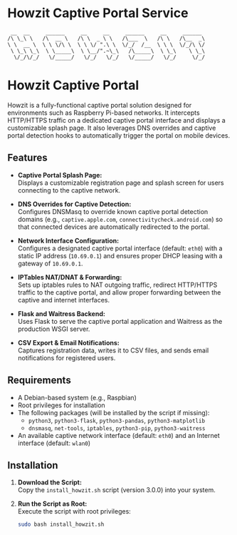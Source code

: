 # Howzit Captive Portal Service
```
 __  __     ______     __     __     ______     __     ______    
/\ \_\ \   /\  __ \   /\ \  _ \ \   /\___  \   /\ \   /\__  _\   
\ \  __ \  \ \ \/\ \  \ \ \/ ".\ \  \/_/  /__  \ \ \  \/_/\ \/   
 \ \_\ \_\  \ \_____\  \ \__/".~\_\   /\_____\  \ \_\    \ \_\   
  \/_/\/_/   \/_____/   \/_/   \/_/   \/_____/   \/_/     \/_/
```

# Howzit Captive Portal

Howzit is a fully-functional captive portal solution designed for environments such as Raspberry Pi-based networks. It intercepts HTTP/HTTPS traffic on a dedicated captive portal interface and displays a customizable splash page. It also leverages DNS overrides and captive portal detection hooks to automatically trigger the portal on mobile devices.

## Features

- **Captive Portal Splash Page:**  
  Displays a customizable registration page and splash screen for users connecting to the captive network.

- **DNS Overrides for Captive Detection:**  
  Configures DNSMasq to override known captive portal detection domains (e.g., `captive.apple.com`, `connectivitycheck.android.com`) so that connected devices are automatically redirected to the portal.

- **Network Interface Configuration:**  
  Configures a designated captive portal interface (default: `eth0`) with a static IP address (`10.69.0.1`) and ensures proper DHCP leasing with a gateway of `10.69.0.1`.

- **IPTables NAT/DNAT & Forwarding:**  
  Sets up iptables rules to NAT outgoing traffic, redirect HTTP/HTTPS traffic to the captive portal, and allow proper forwarding between the captive and internet interfaces.

- **Flask and Waitress Backend:**  
  Uses Flask to serve the captive portal application and Waitress as the production WSGI server.

- **CSV Export & Email Notifications:**  
  Captures registration data, writes it to CSV files, and sends email notifications for registered users.

## Requirements

- A Debian-based system (e.g., Raspbian)
- Root privileges for installation
- The following packages (will be installed by the script if missing):
  - `python3`, `python3-flask`, `python3-pandas`, `python3-matplotlib`
  - `dnsmasq`, `net-tools`, `iptables`, `python3-pip`, `python3-waitress`
- An available captive network interface (default: `eth0`) and an Internet interface (default: `wlan0`)

## Installation

1. **Download the Script:**  
   Copy the `install_howzit.sh` script (version 3.0.0) into your system.

2. **Run the Script as Root:**  
   Execute the script with root privileges:
   ```bash
   sudo bash install_howzit.sh

